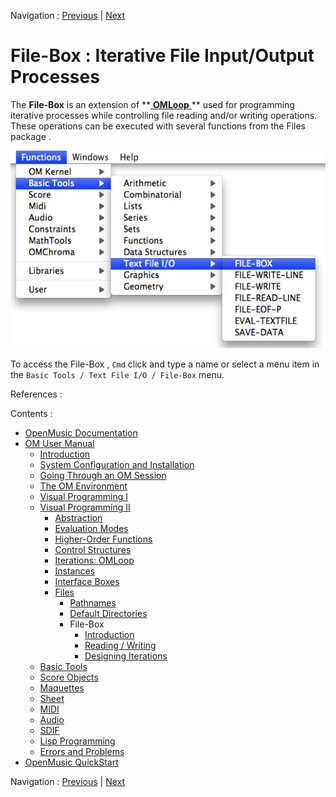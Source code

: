Navigation : [Previous](DefDirectories "page précédente\(Default
Directories\)") | [Next](FileBoxIntro "page
suivante\(Introduction\)")


# File-Box : Iterative File Input/Output Processes

The  **File-Box** is an extension of **[ **OMLoop** ](OMLoop) ** used for
programming iterative processes while controlling file reading and/or writing
operations. These operations can be executed with several functions from the
Files package .

![](../res/fileboxmenu.png)

To access the  File-Box , `Cmd` click and type a name or select a menu item in
the `Basic Tools / Text File I/O / File-Box` menu.

References :

Contents :

  * [OpenMusic Documentation](OM-Documentation)
  * [OM User Manual](OM-User-Manual)
    * [Introduction](00-Contents)
    * [System Configuration and Installation](Installation)
    * [Going Through an OM Session](Goingthrough)
    * [The OM Environment](Environment)
    * [Visual Programming I](BasicVisualProgramming)
    * [Visual Programming II](AdvancedVisualProgramming)
      * [Abstraction](Abstraction)
      * [Evaluation Modes](EvalModes)
      * [Higher-Order Functions](HighOrder)
      * [Control Structures](Control)
      * [Iterations: OMLoop](OMLoop)
      * [Instances](Instances)
      * [Interface Boxes](InterfaceBoxes)
      * [Files](Files)
        * [Pathnames](Pathnames)
        * [Default Directories](DefDirectories)
        * File-Box
          * [Introduction](FileBoxIntro)
          * [Reading / Writing](ReadingWriting)
          * [Designing Iterations](FileBoxIterations)
    * [Basic Tools](BasicObjects)
    * [Score Objects](ScoreObjects)
    * [Maquettes](Maquettes)
    * [Sheet](Sheet)
    * [MIDI](MIDI)
    * [Audio](Audio)
    * [SDIF](SDIF)
    * [Lisp Programming](Lisp)
    * [Errors and Problems](errors)
  * [OpenMusic QuickStart](QuickStart-Chapters)

Navigation : [Previous](DefDirectories "page précédente\(Default
Directories\)") | [Next](FileBoxIntro "page
suivante\(Introduction\)")


